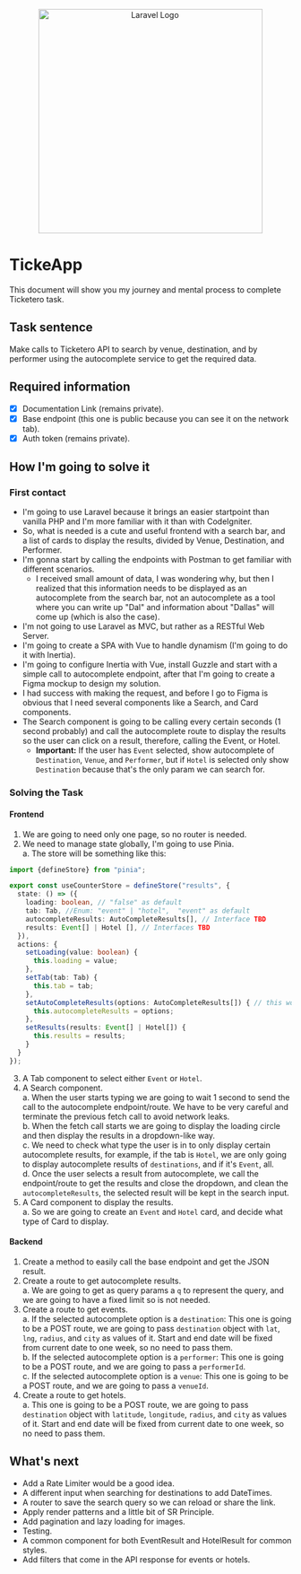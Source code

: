 <p align="center"><a href="https://laravel.com" target="_blank"><img src="https://raw.githubusercontent.com/laravel/art/master/logo-lockup/5%20SVG/2%20CMYK/1%20Full%20Color/laravel-logolockup-cmyk-red.svg" width="400" alt="Laravel Logo"></a></p>

# TickeApp
This document will show you my journey and mental process to complete Ticketero task.

## Task sentence
Make calls to Ticketero API to search by venue, destination, and by performer using the autocomplete service to get the required data.

## Required information
- [x] Documentation Link (remains private).   
- [x] Base endpoint (this one is public because you can see it on the network tab).   
- [x] Auth token (remains private).   

## How I'm going to solve it

### First contact
- I'm going to use Laravel because it brings an easier startpoint than vanilla PHP and I'm more familiar with it than with CodeIgniter.   
- So, what is needed is a cute and useful frontend with a search bar, and a list of cards to display the results, divided by Venue, Destination, and Performer.   
- I'm gonna start by calling the endpoints with Postman to get familiar with different scenarios.   
  - I received small amount of data, I was wondering why, but then I realized that this information needs to be displayed as an autocomplete from the search bar, not an autocomplete as a tool where you can write up "Dal" and information about "Dallas" will come up (which is also the case).   
- I'm not going to use Laravel as MVC, but rather as a RESTful Web Server.   
- I'm going to create a SPA with Vue to handle dynamism (I'm going to do it with Inertia).   
- I'm going to configure Inertia with Vue, install Guzzle and start with a simple call to autocomplete endpoint, after that I'm going to create a Figma mockup to design my solution.   
- I had success with making the request, and before I go to Figma is obvious that I need several components like a Search, and Card components.   
- The Search component is going to be calling every certain seconds (1 second probably) and call the autocomplete route to display the results so the user can click on a result, therefore, calling the Event, or Hotel.
  - **Important:** If the user has `Event` selected, show autocomplete of `Destination`, `Venue`, and `Performer`, but if `Hotel` is selected only show `Destination` because that's the only param we can search for.   


### Solving the Task
#### Frontend
1. We are going to need only one page, so no router is needed.   
2. We need to manage state globally, I'm going to use Pinia.   
  a. The store will be something like this:
  ```typescript title="resources/js/store/index.ts"
  import {defineStore} from "pinia";

  export const useCounterStore = defineStore("results", {
    state: () => ({
      loading: boolean, // "false" as default
      tab: Tab, //Enum: "event" | "hotel",  "event" as default
      autocompleteResults: AutoCompleteResults[], // Interface TBD
      results: Event[] | Hotel [], // Interfaces TBD
    }),
    actions: {
      setLoading(value: boolean) {
        this.loading = value;
      },
      setTab(tab: Tab) {
        this.tab = tab;
      },
      setAutoCompleteResults(options: AutoCompleteResults[]) { // this works as a reset too...
        this.autocompleteResults = options;
      },
      setResults(results: Event[] | Hotel[]) {
        this.results = results;
      }
    }
  });
  ```
3. A Tab component to select either `Event` or `Hotel`.   
4. A Search component.   
  a. When the user starts typing we are going to wait 1 second to send the call to the autocomplete endpoint/route. We have to be very careful and terminate the previous fetch call to avoid network leaks.   
  b. When the fetch call starts we are going to display the loading circle and then display the results in a dropdown-like way.   
  c. We need to check what type the user is in to only display certain autocomplete results, for example, if the tab is `Hotel`, we are only going to display autocomplete results of `destinations`, and if it's `Event`, all.   
  d. Once the user selects a result from autocomplete, we call the endpoint/route to get the results and close the dropdown, and clean the `autocompleteResults`, the selected result will be kept in the search input.   
5. A Card component to display the results.   
  a. So we are going to create an `Event` and `Hotel` card, and decide what type of Card to display.   

#### Backend
1. Create a method to easily call the base endpoint and get the JSON result.   
2. Create a route to get autocomplete results.   
  a. We are going to get as query params a `q` to represent the query, and we are going to have a fixed limit so is not needed.   
3. Create a route to get events.   
  a. If the selected autocomplete option is a `destination`: This one is going to be a POST route, we are going to pass `destination` object with `lat`, `lng`, `radius`, and `city` as values of it. Start and end date will be fixed from current date to one week, so no need to pass them.   
  b. If the selected autocomplete option is a `performer`: This one is going to be a POST route, and we are going to pass a `performerId`.   
  c. If the selected autocomplete option is a `venue`: This one is going to be a POST route, and we are going to pass a `venueId`.   
4. Create a route to get hotels.   
  a. This one is going to be a POST route, we are going to pass `destination` object with `latitude`, `longitude`, `radius`, and `city` as values of it. Start and end date will be fixed from current date to one week, so no need to pass them.   


## What's next
- Add a Rate Limiter would be a good idea.   
- A different input when searching for destinations to add DateTimes.   
- A router to save the search query so we can reload or share the link.   
- Apply render patterns and a little bit of SR Principle.   
- Add pagination and lazy loading for images.   
- Testing.   
- A common component for both EventResult and HotelResult for common styles.   
- Add filters that come in the API response for events or hotels.   
